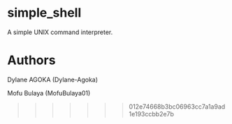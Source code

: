 # simple_shell
A simple UNIX command interpreter.

# Authors 
Dylane AGOKA (Dylane-Agoka)

Mofu Bulaya (MofuBulaya01)
>>>>>>> 012e74668b3bc06963cc7a1a9ad1e193ccbb2e7b
